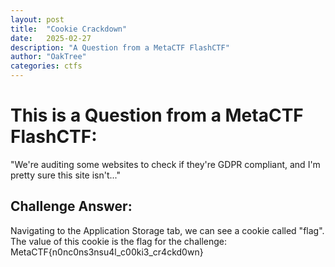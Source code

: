```yaml
---
layout: post
title:  "Cookie Crackdown"
date:   2025-02-27
description: "A Question from a MetaCTF FlashCTF"
author: "OakTree"
categories: ctfs
---
```


<h1> This is a Question from a MetaCTF FlashCTF: </h1>
<p> "We're auditing some websites to check if they're GDPR compliant, and I'm pretty sure this site isn't..." </p>

<h2> Challenge Answer: </h2>
<p> Navigating to the Application Storage tab, we can see a cookie called "flag".
The value of this cookie is the flag for the challenge:     MetaCTF{n0nc0ns3nsu4l_c00ki3_cr4ckd0wn} </p>
